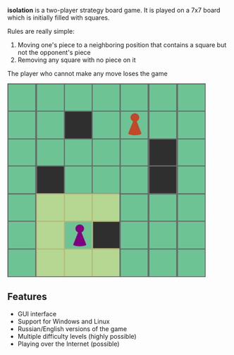 **isolation** is a two-player strategy board game. It is played on a 7x7 board which is initially filled with squares.

Rules are really simple:
1. Moving one's piece to a neighboring position that contains a square but not the opponent's piece
2. Removing any square with no piece on it

The player who cannot make any move loses the game


![Isolation UI](https://raw.githubusercontent.com/Zamony/zamony.github.io/master/img/isolation_ui.png)


## Features
+ GUI interface
+ Support for Windows and Linux
+ Russian/English versions of the game
+ Multiple difficulty levels (highly possible)
+ Playing over the Internet (possible)
